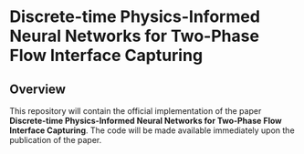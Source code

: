 
# Discrete-time Physics-Informed Neural Networks for Two-Phase Flow Interface Capturing

## Overview
This repository will contain the official implementation of the paper **Discrete-time Physics-Informed Neural Networks for Two-Phase Flow Interface Capturing**. The code will be made available immediately upon the publication of the paper.

